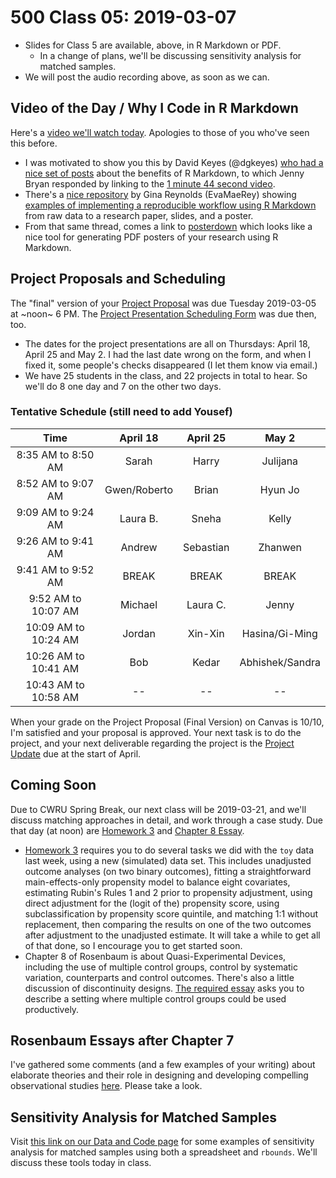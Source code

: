 # 500 Class 05: 2019-03-07

- Slides for Class 5 are available, above, in R Markdown or PDF. 
    - In a change of plans, we'll be discussing sensitivity analysis for matched samples.
- We will post the audio recording above, as soon as we can.

## Video of the Day / Why I Code in R Markdown

Here's a [video we'll watch today](https://www.youtube.com/watch?time_continue=1&v=s3JldKoA0zw). Apologies to those of you who've seen this before.

- I was motivated to show you this by David Keyes (@dgkeyes) [who had a nice set of posts](https://twitter.com/dgkeyes/status/1101554699566641152) about the benefits of R Markdown, to which Jenny Bryan responded by linking to the [1 minute 44 second video](https://www.youtube.com/watch?time_continue=1&v=s3JldKoA0zw).
- There's a [nice repository](https://github.com/EvaMaeRey/from_raw_data_to_paper_and_presentation) by Gina Reynolds (EvaMaeRey) showing [examples of implementing a reproducible workflow using R Markdown](https://github.com/EvaMaeRey/from_raw_data_to_paper_and_presentation) from raw data to a research paper, slides, and a poster.
- From that same thread, comes a link to [posterdown](https://github.com/brentthorne/posterdown) which looks like a nice tool for generating PDF posters of your research using R Markdown.

## Project Proposals and Scheduling

The "final" version of your [Project Proposal](https://github.com/THOMASELOVE/2019-500/tree/master/projects/proposal) was due Tuesday 2019-03-05 at ~noon~ 6 PM. The [Project Presentation Scheduling Form](http://bit.ly/500-2019-project-scheduling-form) was due then, too.

- The dates for the project presentations are all on Thursdays: April 18, April 25 and May 2. I had the last date wrong on the form, and when I fixed it, some people's checks disappeared (I let them know via email.)
- We have 25 students in the class, and 22 projects in total to hear. So we'll do 8 one day and 7 on the other two days. 

### Tentative Schedule (still need to add Yousef)

Time | April 18 | April 25 | May 2
:-----------------: | :------: | :------: | :------: 
8:35 AM to 8:50 AM | Sarah | Harry | Julijana
8:52 AM to 9:07 AM | Gwen/Roberto | Brian | Hyun Jo
9:09 AM to 9:24 AM | Laura B. | Sneha | Kelly
9:26 AM to 9:41 AM | Andrew | Sebastian | Zhanwen
9:41 AM to 9:52 AM | BREAK | BREAK | BREAK
9:52 AM to 10:07 AM | Michael | Laura C. | Jenny
10:09 AM to 10:24 AM | Jordan | Xin-Xin | Hasina/Gi-Ming
10:26 AM to 10:41 AM | Bob | Kedar | Abhishek/Sandra
10:43 AM to 10:58 AM | -- | -- | --

When your grade on the Project Proposal (Final Version) on Canvas is 10/10, I'm satisfied and your proposal is approved. Your next task is to do the project, and your next deliverable regarding the project is the [Project Update](https://github.com/THOMASELOVE/2019-500/tree/master/projects/update) due at the start of April.

## Coming Soon

Due to CWRU Spring Break, our next class will be 2019-03-21, and we'll discuss matching approaches in detail, and work through a case study. Due that day (at noon) are [Homework 3](https://github.com/THOMASELOVE/2019-500/tree/master/assignments/homework3) and [Chapter 8 Essay](https://github.com/THOMASELOVE/2019-500/blob/master/assignments/essayprompts.md).

- [Homework 3](https://github.com/THOMASELOVE/2019-500/tree/master/assignments/homework3) requires you to do several tasks we did with the `toy` data last week, using a new (simulated) data set. This includes unadjusted outcome analyses (on two binary outcomes), fitting a straightforward main-effects-only propensity model to balance eight covariates, estimating Rubin's Rules 1 and 2 prior to propensity adjustment, using direct adjustment for the (logit of the) propensity score, using subclassification by propensity score quintile, and matching 1:1 without replacement, then comparing the results on one of the two outcomes after adjustment to the unadjusted estimate. It will take a while to get all of that done, so I encourage you to get started soon.
- Chapter 8 of Rosenbaum is about Quasi-Experimental Devices, including the use of multiple control groups, control by systematic variation, counterparts and control outcomes. There's also a little discussion of discontinuity designs. [The required essay](https://github.com/THOMASELOVE/2019-500/blob/master/assignments/essayprompts.md#prompt-for-chapter-8-quasi-experimental-devices-due-for-class-6) asks you to describe a setting where multiple control groups could be used productively.

## Rosenbaum Essays after Chapter 7

I've gathered some comments (and a few examples of your writing) about elaborate theories and their role in designing and developing compelling observational studies [here](https://github.com/THOMASELOVE/2019-500/tree/master/assignments/essay07). Please take a look.

## Sensitivity Analysis for Matched Samples

Visit [this link on our Data and Code page](https://github.com/THOMASELOVE/2019-500/tree/master/data-and-code#sensitivity-spreadsheet-beware---this-was-built-in-2008) for some examples of sensitivity analysis for matched samples using both a spreadsheet and `rbounds`. We'll discuss these tools today in class.

